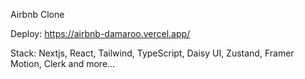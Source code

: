 Airbnb Clone

Deploy: https://airbnb-damaroo.vercel.app/

Stack: Nextjs, React, Tailwind, TypeScript, Daisy UI, Zustand, Framer Motion, Clerk and more...
